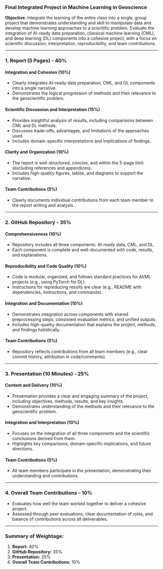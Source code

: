 ### Final Integrated Project in Machine Learning in Geoscience

**Objective**: Integrate the learning of the entire class into a single, group project that demonstrates understanding and skill to manipulate data and develop machine learning approaches to a scientific problem. Evaluate the integration of AI-ready data preparation, classical machine learning (CML), and deep learning (DL) components into a cohesive project, with a focus on scientific discussion, interpretation, reproducibility, and team contributions.

---

### **1. Report (5 Pages) - 40%**

#### **Integration and Cohesion (10%)**
- Clearly integrates AI-ready data preparation, CML, and DL components into a single narrative.
- Demonstrates the logical progression of methods and their relevance to the geoscientific problem.

#### **Scientific Discussion and Interpretation (15%)**
- Provides insightful analysis of results, including comparisons between CML and DL methods.
- Discusses trade-offs, advantages, and limitations of the approaches used.
- Includes domain-specific interpretations and implications of findings.

#### **Clarity and Organization (10%)**
- The report is well-structured, concise, and within the 5-page limit (excluding references and appendices).
- Includes high-quality figures, tables, and diagrams to support the narrative.

#### **Team Contributions (5%)**
- Clearly documents individual contributions from each team member to the report writing and analysis.

---

### **2. GitHub Repository - 35%**

#### **Comprehensiveness (10%)**
- Repository includes all three components: AI-ready data, CML, and DL.
- Each component is complete and well-documented with code, results, and explanations.

#### **Reproducibility and Code Quality (10%)**
- Code is modular, organized, and follows standard practices for AI/ML projects (e.g., using PyTorch for DL).
- Instructions for reproducing results are clear (e.g., README with dependencies, instructions, and commands).

#### **Integration and Documentation (10%)**
- Demonstrates integration across components with shared preprocessing steps, consistent evaluation metrics, and unified outputs.
- Includes high-quality documentation that explains the project, methods, and findings holistically.

#### **Team Contributions (5%)**
- Repository reflects contributions from all team members (e.g., clear commit history, attribution in code/comments).

---

### **3. Presentation (10 Minutes) - 25%**

#### **Content and Delivery (10%)**
- Presentation provides a clear and engaging summary of the project, including objectives, methods, results, and key insights.
- Demonstrates understanding of the methods and their relevance to the geoscientific problem.

#### **Integration and Interpretation (10%)**
- Focuses on the integration of all three components and the scientific conclusions derived from them.
- Highlights key comparisons, domain-specific implications, and future directions.

#### **Team Contributions (5%)**
- All team members participate in the presentation, demonstrating their understanding and contributions.

---

### **4. Overall Team Contributions - 10%**
- Evaluates how well the team worked together to deliver a cohesive project.
- Assessed through peer evaluations, clear documentation of roles, and balance of contributions across all deliverables.

---

### **Summary of Weightage:**
1. **Report:** 40%
2. **GitHub Repository:** 35%
3. **Presentation:** 25%
4. **Overall Team Contributions:** 10%
